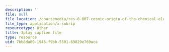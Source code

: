 ```yaml
---
description: ''
file: null
file_location: /coursemedia/res-8-007-cosmic-origin-of-the-chemical-elements-fall-2019/7bb8da001946f9bb550169829e769aca_f2j567E1Zqo.srt
file_type: application/x-subrip
resourcetype: Other
title: 3play caption file
type: resource
uid: 7bb8da00-1946-f9bb-5501-69829e769aca
---
```

